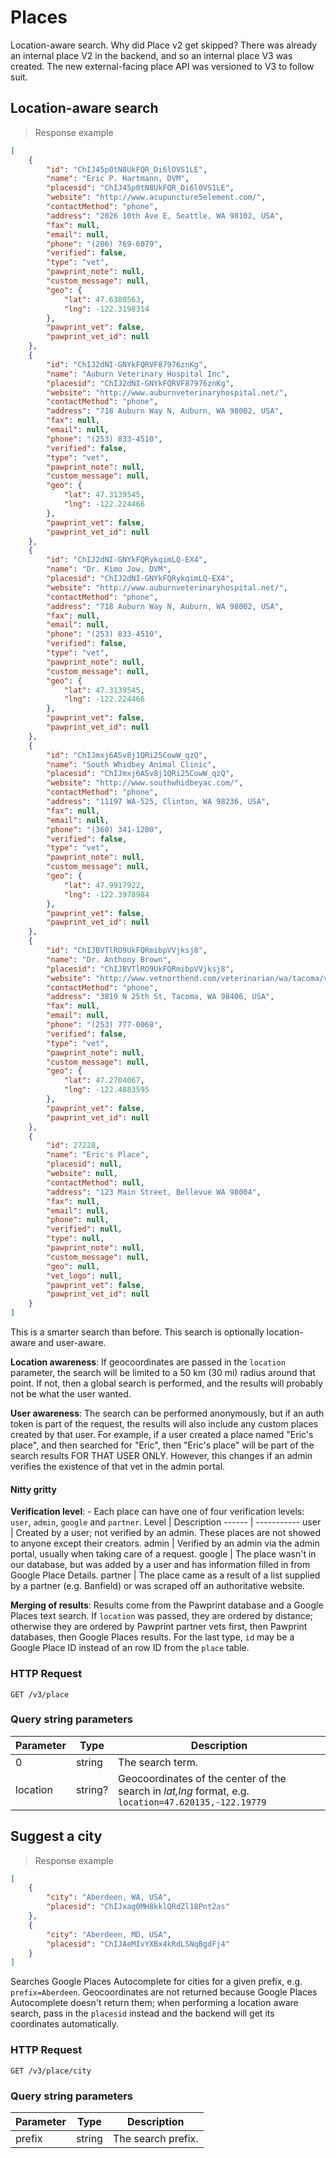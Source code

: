 # Places
Location-aware search. Why did Place v2 get skipped? There was already an internal place V2 in the backend, and so an internal place V3 was created. The new external-facing place API was versioned to V3 to follow suit.

## Location-aware search

> Response example

```json
[
    {
        "id": "ChIJ45p0tN8UkFQR_Di6lOVS1LE",
        "name": "Eric P. Hartmann, DVM",
        "placesid": "ChIJ45p0tN8UkFQR_Di6lOVS1LE",
        "website": "http://www.acupuncture5element.com/",
        "contactMethod": "phone",
        "address": "2026 10th Ave E, Seattle, WA 98102, USA",
        "fax": null,
        "email": null,
        "phone": "(206) 769-6079",
        "verified": false,
        "type": "vet",
        "pawprint_note": null,
        "custom_message": null,
        "geo": {
            "lat": 47.6380563,
            "lng": -122.3198314
        },
        "pawprint_vet": false,
        "pawprint_vet_id": null
    },
    {
        "id": "ChIJ2dNI-GNYkFQRVF87976znKg",
        "name": "Auburn Veterinary Hospital Inc",
        "placesid": "ChIJ2dNI-GNYkFQRVF87976znKg",
        "website": "http://www.auburnveterinaryhospital.net/",
        "contactMethod": "phone",
        "address": "718 Auburn Way N, Auburn, WA 98002, USA",
        "fax": null,
        "email": null,
        "phone": "(253) 833-4510",
        "verified": false,
        "type": "vet",
        "pawprint_note": null,
        "custom_message": null,
        "geo": {
            "lat": 47.3139545,
            "lng": -122.224466
        },
        "pawprint_vet": false,
        "pawprint_vet_id": null
    },
    {
        "id": "ChIJ2dNI-GNYkFQRykqimLQ-EX4",
        "name": "Dr. Kimo Jow, DVM",
        "placesid": "ChIJ2dNI-GNYkFQRykqimLQ-EX4",
        "website": "http://www.auburnveterinaryhospital.net/",
        "contactMethod": "phone",
        "address": "718 Auburn Way N, Auburn, WA 98002, USA",
        "fax": null,
        "email": null,
        "phone": "(253) 833-4510",
        "verified": false,
        "type": "vet",
        "pawprint_note": null,
        "custom_message": null,
        "geo": {
            "lat": 47.3139545,
            "lng": -122.224466
        },
        "pawprint_vet": false,
        "pawprint_vet_id": null
    },
    {
        "id": "ChIJmxj6ASv8j1QRi25CowW_qzQ",
        "name": "South Whidbey Animal Clinic",
        "placesid": "ChIJmxj6ASv8j1QRi25CowW_qzQ",
        "website": "http://www.southwhidbeyac.com/",
        "contactMethod": "phone",
        "address": "11197 WA-525, Clinton, WA 98236, USA",
        "fax": null,
        "email": null,
        "phone": "(360) 341-1200",
        "verified": false,
        "type": "vet",
        "pawprint_note": null,
        "custom_message": null,
        "geo": {
            "lat": 47.9917922,
            "lng": -122.3978984
        },
        "pawprint_vet": false,
        "pawprint_vet_id": null
    },
    {
        "id": "ChIJBVTlRO9UkFQRmibpVVjksj8",
        "name": "Dr. Anthony Brown",
        "placesid": "ChIJBVTlRO9UkFQRmibpVVjksj8",
        "website": "http://www.vetnorthend.com/veterinarian/wa/tacoma/veterinarians",
        "contactMethod": "phone",
        "address": "3819 N 25th St, Tacoma, WA 98406, USA",
        "fax": null,
        "email": null,
        "phone": "(253) 777-0068",
        "verified": false,
        "type": "vet",
        "pawprint_note": null,
        "custom_message": null,
        "geo": {
            "lat": 47.2704067,
            "lng": -122.4883595
        },
        "pawprint_vet": false,
        "pawprint_vet_id": null
    },
    {
        "id": 27228,
        "name": "Eric's Place",
        "placesid": null,
        "website": null,
        "contactMethod": null,
        "address": "123 Main Street, Bellevue WA 98004",
        "fax": null,
        "email": null,
        "phone": null,
        "verified": null,
        "type": null,
        "pawprint_note": null,
        "custom_message": null,
        "geo": null,
        "vet_logo": null,
        "pawprint_vet": false,
        "pawprint_vet_id": null
    }
]
```

This is a smarter search than before. This search is optionally location-aware and user-aware.

**Location awareness**: If geocoordinates are passed in the `location` parameter, the search will be limited to a 50 km (30 mi) radius around that point. If not, then a global search is performed, and the results will probably not be what the user wanted.

**User awareness**: The search can be performed anonymously, but if an auth token is part of the request, the results will also include any custom places created by that user. For example, if a user created a place named "Eric's place", and then searched for "Eric", then "Eric's place" will be part of the search results FOR THAT USER ONLY. However, this changes if an admin verifies the existence of that vet in the admin portal.

#### Nitty gritty
**Verification level**: - Each place can have one of four verification levels: `user`, `admin`, `google` and `partner`. 
Level  | Description
------ | -----------
user | Created by a user; not verified by an admin. These places are not showed to anyone except their creators.
admin | Verified by an admin via the admin portal, usually when taking care of a request.
google | The place wasn't in our database, but was added by a user and has information filled in from Google Place Details.
partner | The place came as a result of a list supplied by a partner (e.g. Banfield) or was scraped off an authoritative website.

**Merging of results**: Results come from the Pawprint database and a Google Places text search. If `location` was passed, they are ordered by distance; otherwise they are ordered by Pawprint partner vets first, then Pawprint databases, then Google Places results. For the last type, `id` may be a Google Place ID instead of an row ID from the `place` table.

### HTTP Request
`GET /v3/place`

### Query string parameters
Parameter | Type | Description
--------- | ---- | -----------
0 | string | The search term.
location | string? | Geocoordinates of the center of the search in _lat,lng_ format, e.g. `location=47.620135,-122.19779`

## Suggest a city

> Response example

```json
[
    {
        "city": "Aberdeen, WA, USA",
        "placesid": "ChIJxag0MH8kklQRdZl18Pnt2as"
    },
    {
        "city": "Aberdeen, MD, USA",
        "placesid": "ChIJAeMIvYXBx4kRdLSNqBgdFj4"
    }
]
```

Searches Google Places Autocomplete for cities for a given prefix, e.g. `prefix=Aberdeen`. Geocoordinates are not returned
because Google Places Autocomplete doesn't return them; when performing a location aware search, pass in the `placesid` instead
and the backend will get its coordinates automatically.

### HTTP Request
`GET /v3/place/city`

### Query string parameters
Parameter | Type | Description
--------- | ---- | -----------
prefix | string | The search prefix.